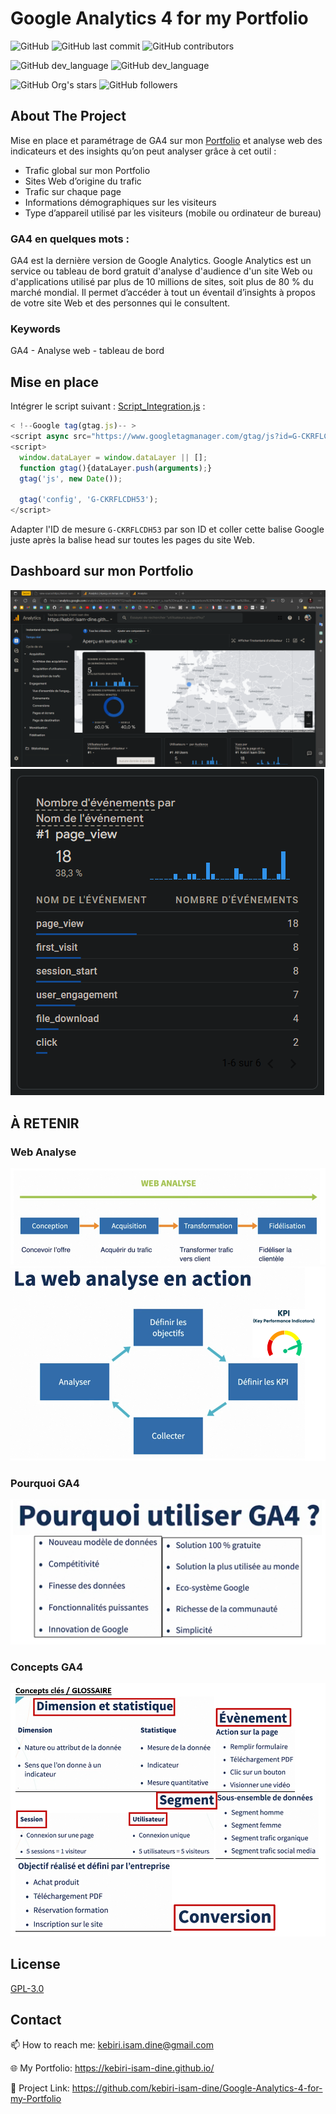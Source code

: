 # Google Analytics 4 for my Portfolio




![GitHub](https://img.shields.io/github/license/kebiri-isam-dine/UniversityProjects?color=g&style=for-the-badge)
![GitHub last commit](https://img.shields.io/github/last-commit/kebiri-isam-dine/UniversityProjects?color=red&style=for-the-badge)
![GitHub contributors](https://img.shields.io/github/contributors/kebiri-isam-dine/UniversityProjects?color=yellow&style=for-the-badge)


![GitHub dev_language](https://img.shields.io/badge/GoogleAnalytics4-FF0000?style=flat&logo=google-analytics&logoColor=white)
![GitHub dev_language](https://img.shields.io/badge/JS-F1E758?style=flat&logo=javascript&logoColor=white)

![GitHub Org's stars](https://img.shields.io/github/stars/kebiri-isam-dine?style=social)
![GitHub followers](https://img.shields.io/github/followers/kebiri-isam-dine?style=social)




## About The Project
Mise en place et paramétrage de GA4 sur mon [Portfolio](https://kebiri-isam-dine.github.io/) et analyse web des indicateurs et des insights qu’on peut analyser grâce à cet outil :

- Trafic global sur mon Portfolio
- Sites Web d’origine du trafic
- Trafic sur chaque page
- Informations démographiques sur les visiteurs 
- Type d’appareil utilisé par les visiteurs (mobile ou ordinateur de bureau)

### GA4 en quelques mots : 
GA4 est la dernière version de Google Analytics. Google Analytics est un service ou tableau de bord gratuit d'analyse d'audience d'un site Web ou d'applications utilisé par plus de 10 millions de sites, soit plus de 80 % du marché mondial. Il permet d’accéder à tout un éventail d’insights à propos de votre site Web et des personnes qui le consultent.


### Keywords
GA4 - Analyse web - tableau de bord 



## Mise en place

Intégrer le script suivant : [Script_Integration.js](Script_Integration.js) :

```js
< !--Google tag(gtag.js)-- >
<script async src="https://www.googletagmanager.com/gtag/js?id=G-CKRFLCDH53"></script>
<script>
  window.dataLayer = window.dataLayer || [];
  function gtag(){dataLayer.push(arguments);}
  gtag('js', new Date());

  gtag('config', 'G-CKRFLCDH53');
</script>
```

Adapter l'ID de mesure ``G-CKRFLCDH53`` par son ID et coller cette balise Google juste après la balise head sur toutes les pages du site Web.



## Dashboard sur mon Portfolio
<img src="/Captures/Dashboard01.png">
<img src="/Captures/Dashboard02.png">



## À RETENIR

### Web Analyse
<img src="/Captures/WebAnalyse_GA4.png">
<img src="/Captures/WebAnalyseAction_GA4.png">

### Pourquoi GA4
<img src="/Captures/Pourquoi_GA4.png">

### Concepts GA4
<img src="/Captures/Concepts_GA4.png">





## License

[GPL-3.0](https://choosealicense.com/licenses/gpl-3.0/)


## Contact

📫 How to reach me: kebiri.isam.dine@gmail.com

🌐 My Portfolio: <https://kebiri-isam-dine.github.io/>

🔗 Project Link: <https://github.com/kebiri-isam-dine/Google-Analytics-4-for-my-Portfolio>
